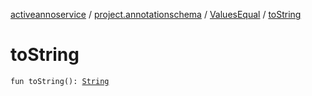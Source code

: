 [activeannoservice](../../index.md) / [project.annotationschema](../index.md) / [ValuesEqual](index.md) / [toString](./to-string.md)

# toString

`fun toString(): `[`String`](https://kotlinlang.org/api/latest/jvm/stdlib/kotlin/-string/index.html)